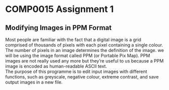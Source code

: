 # COMP0015 Assignment 1
## Modifying Images in PPM Format
Most people are familiar with the fact that a digital image is a grid comprised of thousands of pixels with each pixel containing a single colour. The number of pixels in an image determines the definition of the image. we will be using the image format called PPM (or Portable Pix Map). PPM images are not really used any more but they’re useful to us because a PPM image is encoded as human-readable ASCII text.  
The purpose of this programme is to edit input images with different functions, such as greyscale, negative colour, extreme contrast, and save output images in a new file. 

